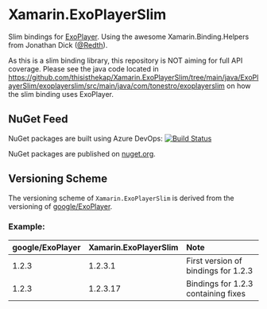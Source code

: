 # Xamarin.ExoPlayerSlim

Slim bindings for [ExoPlayer](https://github.com/google/ExoPlayer). Using the awesome Xamarin.Binding.Helpers from Jonathan Dick ([@Redth](https://github.com/Redth)).

As this is a slim binding library, this repository is NOT aiming for full API coverage. Please see the java code located in https://github.com/thisisthekap/Xamarin.ExoPlayerSlim/tree/main/java/ExoPlayerSlim/exoplayerslim/src/main/java/com/tonestro/exoplayerslim on how the slim binding uses ExoPlayer.

## NuGet Feed

NuGet packages are built using Azure DevOps: [![Build Status](https://funmusic.visualstudio.com/Xamarin%20ExoPlayerSlim/_apis/build/status/Xamarin.ExoPlayerSlim%20public?branchName=refs%2Ftags%2Frelease-bindings-v2.14.0.13)](https://funmusic.visualstudio.com/Xamarin%20ExoPlayerSlim/_build/latest?definitionId=170&branchName=refs%2Ftags%2Frelease-bindings-v2.14.0.13)

NuGet packages are published on [nuget.org](https://www.nuget.org/packages/Xamarin.ExoPlayerSlim/).

## Versioning Scheme

The versioning scheme of `Xamarin.ExoPlayerSlim` is derived from the versioning of [google/ExoPlayer](https://github.com/google/ExoPlayer).

### Example:

| google/ExoPlayer | Xamarin.ExoPlayerSlim | Note |
|:--|:--|:--|
| 1.2.3 | 1.2.3.1 | First version of bindings for 1.2.3 |
| 1.2.3 | 1.2.3.17 | Bindings for 1.2.3 containing fixes |
